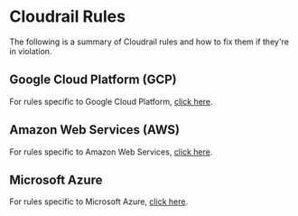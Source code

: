 # Cloudrail Rules
The following is a summary of Cloudrail rules and how to fix them if they're in violation.

## Google Cloud Platform (GCP)
For rules specific to Google Cloud Platform, [click here](rules/gcp/overview.md).

## Amazon Web Services (AWS)
For rules specific to Amazon Web Services, [click here](rules/aws/overview.md).

## Microsoft Azure
For rules specific to Microsoft Azure, [click here](rules/azure/overview.md).
